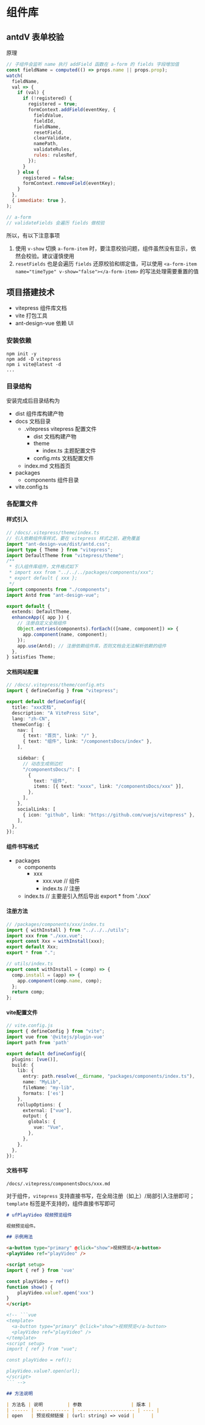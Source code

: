 # 组件库

## antdV 表单校验

原理

``` js
// 子组件会监听 name 执行 addField 函数在 a-form 的 fields 字段增加值
const fieldName = computed(() => props.name || props.prop);
watch(
  fieldName,
  val => {
    if (val) {
      if (!registered) {
        registered = true;
        formContext.addField(eventKey, {
          fieldValue,
          fieldId,
          fieldName,
          resetField,
          clearValidate,
          namePath,
          validateRules,
          rules: rulesRef,
        });
      }
    } else {
      registered = false;
      formContext.removeField(eventKey);
    }
  },
  { immediate: true },
);

// a-form
// validateFields 会遍历 fields 做校验
```

所以，有以下注意事项

1. 使用 `v-show` 切换 `a-form-item` 时，要注意校验问题，组件虽然没有显示，依然会校验。建议谨慎使用
2. `resetFields` 也是会遍历 `fields` 还原校验和绑定值，可以使用 `<a-form-item name="timeType" v-show="false"></a-form-item>` 的写法处理需要重置的值

## 项目搭建技术

- vitepress 组件库文档
- vite 打包工具
- ant-design-vue 依赖 UI

### 安装依赖

```npm
npm init -y
npm add -D vitepress
npm i vite@latest -d
...
```

### 目录结构

安装完成后目录结构为

- dist 组件库构建产物
- docs 文档目录
  - .vitepress vitepress 配置文件
    - dist 文档构建产物
    - theme
      - index.ts 主题配置文件
    - config.mts 文档配置文件
  - index.md 文档首页
- packages
  - components 组件目录
- vite.config.ts

### 各配置文件

#### 样式引入

```ts
// /docs/.vitepress/theme/index.ts
// 引入依赖组件库样式，要在 vitepress 样式之前，避免覆盖
import "ant-design-vue/dist/antd.css";
import type { Theme } from "vitepress";
import DefaultTheme from "vitepress/theme";
/**
 * 引入组件库组件，文件格式如下
 * import xxx from "../../../packages/components/xxx";
 * export default { xxx };
 */
import components from "./components";
import Antd from "ant-design-vue";

export default {
  extends: DefaultTheme,
  enhanceApp({ app }) {
    // 注册自定义全局组件
    Object.entries(components).forEach(([name, component]) => {
      app.component(name, component);
    });
    app.use(Antd); // 注册依赖组件库，否则文档会无法解析依赖的组件
  },
} satisfies Theme;
```

#### 文档网站配置

```ts
// /docs/.vitepress/theme/config.mts
import { defineConfig } from "vitepress";

export default defineConfig({
  title: "xxx文档",
  description: "A VitePress Site",
  lang: "zh-CN",
  themeConfig: {
    nav: [
      { text: "首页", link: "/" },
      { text: "组件", link: "/componentsDocs/index" },
    ],

    sidebar: {
      // 动态生成侧边栏
      "/componentsDocs/": [
        {
          text: "组件",
          items: [{ text: "xxxx", link: "/componentsDocs/xxx" }],
        },
      ],
    },
    socialLinks: [
      { icon: "github", link: "https://github.com/vuejs/vitepress" },
    ],
  },
});
```

#### 组件书写格式

- packages
  - components
    - xxx
      - xxx.vue // 组件
      - index.ts // 注册
  - index.ts // 主要是引入然后导出 export \* from './xxx'

#### 注册方法

```ts
// /packages/components/xxx/index.ts
import { withInstall } from "../../../utils";
import xxx from "./xxx.vue";
export const Xxx = withInstall(xxx);
export default Xxx;
export * from ".";

// utils/index.ts
export const withInstall = (comp) => {
  comp.install = (app) => {
    app.component(comp.name, comp);
  };
  return comp;
};
```

#### vite配置文件

```ts
// vite.config.js
import { defineConfig } from "vite";
import vue from '@vitejs/plugin-vue'
import path from 'path'

export default defineConfig({
  plugins: [vue()],
  build: {
    lib: {
      entry: path.resolve(__dirname, "packages/components/index.ts"),
      name: "MyLib",
      fileName: "my-lib",
      formats: ['es']
    },
    rollupOptions: {
      external: ["vue"],
      output: {
        globals: {
          vue: "Vue",
        },
      },
    },
  },
});
```

#### 文档书写

`/docs/.vitepress/componentsDocs/xxx.md`

对于组件，`vitepress` 支持直接书写，在全局注册（如上）/局部引入注册即可；
`template` 标签是不支持的，组件直接书写即可

```md
# ufPlayVideo 视频预览组件

视频预览组件。

## 示例用法

<a-button type="primary" @click="show">视频预览</a-button>
<playVideo ref="playVideo" />

<script setup>
import { ref } from 'vue'

const playVideo = ref()
function show() {
    playVideo.value?.open('xxx')
}
</script>

<!-- ```vue
<template>
  <a-button type="primary" @click="show">视频预览</a-button>
  <playVideo ref="playVideo" />
</template>
<script setup>
import { ref } from "vue";

const playVideo = ref();

playVideo.value?.open(url);
</script>
``` -->

## 方法说明

| 方法名 | 说明         | 参数                  | 版本 |
| ------ | ------------ | --------------------- | ---- |
| open   | 预览视频链接 | (url: string) => void |      |

```
